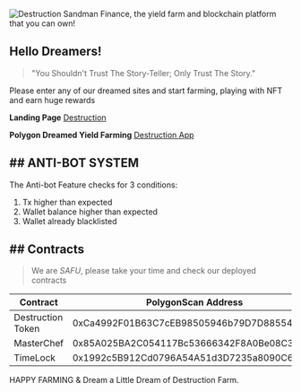 ![Destruction](http://destruction.sandman.finance/images/destruction-github.png)
Sandman Finance, the yield farm and blockchain platform that you can own!
 ## Hello Dreamers!
 > "You Shouldn't Trust The Story-Teller; Only Trust The Story."

Please enter any of our dreamed sites and start farming, playing with NFT and earn huge rewards

**Landing Page**  [Destruction](https://destruction.sandman.finance/)

**Polygon Dreamed Yield Farming**  [Destruction App](https://app.destruction.sandman.finance/)

## ## ANTI-BOT SYSTEM

The Anti-bot Feature checks for 3 conditions:

 1. Tx higher than expected
 2. Wallet balance higher than expected
 3. Wallet already blacklisted
 
## ## Contracts

> We are  _SAFU_, please take your time and check our deployed contracts

|Contract     | PolygonScan Address       |
|-------------|---------------------------|
|Destruction Token|0xCa4992F01B63C7cEB98505946b79D7D8855449F9        |
|MasterChef   |0x85A025BA2C054117Bc53666342F8A0Be08C38A9F            |
|TimeLock     |0x1992c5B912Cd0796A54A51d3D7235a8090C60419            |

HAPPY FARMING & Dream a Little Dream of Destruction Farm.
